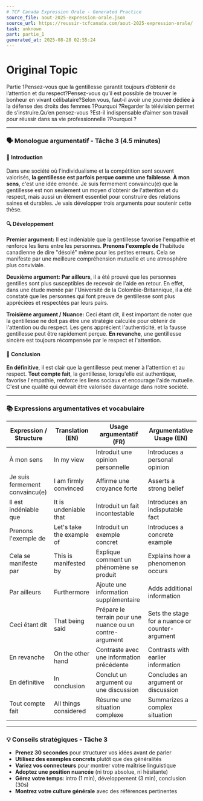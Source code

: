 ```yaml
---
# TCF Canada Expression Orale - Generated Practice
source_file: aout-2025-expression-orale.json
source_url: https://reussir-tcfcanada.com/aout-2025-expression-orale/
task: unknown
part: partie_1
generated_at: 2025-08-28 02:55:24
---
```


# Original Topic
Partie 1Pensez-vous que la gentillesse garantit toujours d’obtenir de l’attention et du respect?Pensez-vous qu’il est possible de trouver le bonheur en vivant célibataire?Selon vous, faut-il avoir une journée dédiée à la défense des droits des femmes ?Pourquoi ?Regarder la télévision permet de s’instruire.Qu’en pensez-vous ?Est-il indispensable d’aimer son travail pour réussir dans sa vie professionnelle ?Pourquoi ?

---


### 🗣️ Monologue argumentatif - Tâche 3 (4.5 minutes)

#### 🚀 Introduction
Dans une société où l'individualisme et la compétition sont souvent valorisés, **la gentillesse est parfois perçue comme une faiblesse**. **À mon sens**, c'est une idée erronée. Je suis fermement convaincu(e) que la gentillesse est non seulement un moyen d'obtenir de l'attention et du respect, mais aussi un élément essentiel pour construire des relations saines et durables. Je vais développer trois arguments pour soutenir cette thèse.

#### 🔍 Développement

**Premier argument:**
Il est indéniable que la gentillesse favorise l'empathie et renforce les liens entre les personnes. **Prenons l'exemple de** l'habitude canadienne de dire "désolé" même pour les petites erreurs. Cela se manifeste par une meilleure compréhension mutuelle et une atmosphère plus conviviale. 

**Deuxième argument:**
**Par ailleurs**, il a été prouvé que les personnes gentilles sont plus susceptibles de recevoir de l'aide en retour. En effet, dans une étude menée par l'Université de la Colombie-Britannique, il a été constaté que les personnes qui font preuve de gentillesse sont plus appréciées et respectées par leurs pairs.

**Troisième argument / Nuance:**
Ceci étant dit, il est important de noter que la gentillesse ne doit pas être une stratégie calculée pour obtenir de l'attention ou du respect. Les gens apprécient l'authenticité, et la fausse gentillesse peut être rapidement perçue. **En revanche**, une gentillesse sincère est toujours récompensée par le respect et l'attention.

#### 🎯 Conclusion
**En définitive**, il est clair que la gentillesse peut mener à l'attention et au respect. **Tout compte fait**, la gentillesse, lorsqu'elle est authentique, favorise l'empathie, renforce les liens sociaux et encourage l'aide mutuelle. C'est une qualité qui devrait être valorisée davantage dans notre société.

---

### 📚 Expressions argumentatives et vocabulaire

| Expression / Structure | Translation (EN) | Usage argumentatif (FR) | Argumentative Usage (EN) |
|------------------------|------------------|-------------------------|--------------------------|
| À mon sens            | In my view       | Introduit une opinion personnelle | Introduces a personal opinion |
| Je suis fermement convaincu(e) | I am firmly convinced | Affirme une croyance forte | Asserts a strong belief |
| Il est indéniable que | It is undeniable that | Introduit un fait incontestable | Introduces an indisputable fact |
| Prenons l'exemple de  | Let's take the example of | Introduit un exemple concret | Introduces a concrete example |
| Cela se manifeste par | This is manifested by | Explique comment un phénomène se produit | Explains how a phenomenon occurs |
| Par ailleurs          | Furthermore       | Ajoute une information supplémentaire | Adds additional information |
| Ceci étant dit        | That being said   | Prépare le terrain pour une nuance ou un contre-argument | Sets the stage for a nuance or counter-argument |
| En revanche           | On the other hand | Contraste avec une information précédente | Contrasts with earlier information |
| En définitive         | In conclusion     | Conclut un argument ou une discussion | Concludes an argument or discussion |
| Tout compte fait      | All things considered | Résume une situation complexe | Summarizes a complex situation |

---

### 💡 Conseils stratégiques - Tâche 3

- **Prenez 30 secondes** pour structurer vos idées avant de parler
- **Utilisez des exemples concrets** plutôt que des généralités
- **Variez vos connecteurs** pour montrer votre maîtrise linguistique
- **Adoptez une position nuancée** (ni trop absolue, ni hésitante)
- **Gérez votre temps**: intro (1 min), développement (3 min), conclusion (30s)
- **Montrez votre culture générale** avec des références pertinentes
